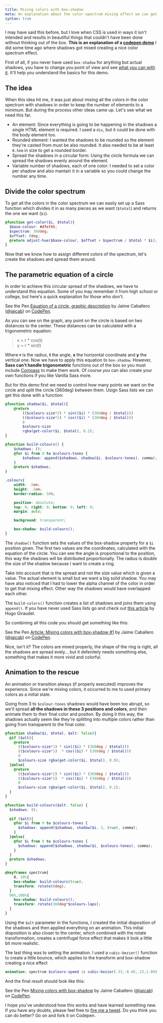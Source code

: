 ```yaml
---
title: Mixing colors with box-shadow
meta: An explanation about the color-spectrum mixing effect we can get with shadows.
syntax: true
---
```


I may have said this before, but I love when CSS is used in ways it isn't intended and results in beautiful things that couldn't have been done without thinking out of the box. **This is an explanation of a [codepen demo](http://codepen.io/jaicab/pen/xicaj/)** I did some time ago where shadows got mixed creating a nice color spectrum effect.

First of all, if you never have used `box-shadow` for anything but actual shadows, you have to change you point of view and see [what you can with it](/2014/07/21/box-shadow-out-of-the-box/). It'll help you understand the basics for this demo.

## The idea
When this idea hit me, it was just about mixing all the colors in the color spectrum with shadows in order to keep the number of elements to a minimum. But during the process other ideas came up. Let's see what we need this far.

- An element: Since everything is going to be happening in the shadows a single HTML element is required. I used a `div`, but it could be done with the body element too.
- Rounded element: I wanted the shadows to be rounded so the element they're casted from must be also rounded. It also needed to be at least `0.5em` in size to get a rounded border.
- Spread the shadows in a circular form: Using the circle formula we can spread the shadows evenly around the element.
- Variable number of shadows, each of one color: I needed to set a color per shadow and also mantain it in a variable so you could change the number any time.


## Divide the color spectrum
To get all the colors in the color spectrum we can easily set up a Sass function which divides it in as many pieces as we want (`$total`) and returns the one we want (`$i`).

```scss
@function get-color($i, $total){  
  $base-colour: #dfef45;
  $spectrum: 360deg;
  $offset: 0deg;
  @return adjust-hue($base-colour, $offset + $spectrum / $total * $i);
}
```

Now that we know how to assign different colors of the spectrum, let's create the shadows and spread them around.

## The parametric equation of a circle
In order to achieve this circular spread of the shadows, we have to understand this equation. Some of you may remember it from high school or college, but here's a quick explanation for those who don't.

<div class="media">
<p data-height="400" data-theme-id="7008" data-slug-hash="ifJHr" data-default-tab="result" class='codepen'>See the Pen <a href='http://codepen.io/jaicab/pen/ifJHr/'>Equation of a circle, graphic description</a> by Jaime Caballero (<a href='http://codepen.io/jaicab'>@jaicab</a>) on <a href='http://codepen.io'>CodePen</a>.</p>
<script async src="//codepen.io/assets/embed/ei.js"></script>
</div>

As you can see on the graph, any point on the circle is based on two distances to the center. These distances can be calculated with a trigonometric equation:

>x = r * cos(t)    
y = r * sin(t)

Where **r** is the radius, **t** the angle, **x** the horizontal coordinate and **y** the vertical one. Now we have to apply this equation to `box-shadow`. However, **Sass can't handle trigonometric** functions out of the box so you must include [Compass](http://compass-style.org/reference/compass/helpers/trig/) to make them work. Of course you can also create your own functions if you like Vanilla Sass more.

But for this demo first we need to control how many points we want on the circle and split the circle (360deg) between them. Usign Sass lists we can get this done with a function:


```scss
@function shadow($i, $total){
	@return 
		(($colours-size*2) * sin(($i) * (360deg / $total))) 
    	(($colours-size*2) * cos(($i) * (360deg / $total))) 
    	0 
    	$colours-size 
    	rgba(get-color($i, $total), 0.2);
}

@function build-colours() {
	$shadows: ();
	@for $i from 0 to $colours-tones {
		$shadows: append($shadows, shadow($i, $colours-tones), comma);
	}
	@return $shadows;
}

.colours{
	width: .5em;
	height: .5em;
	border-radius: 50%;

	position: absolute;
	top: 0; right: 0; bottom: 0; left: 0;
	margin: auto;

	background: transparent;

	box-shadow: build-colours();
}
```

The `shadow()` function sets the values of the box-shadow property for a `$i` position given. The first two values are the coordinates, calculated with the equation of the circle. You can see the angle is proportional to the position, this way the shadows will be distributed proportionally. The radius is double the size of the shadow because I want to create a ring.

Take into account that is the spread and not the size value which is given a value. The actual element is small but we want a big solid shadow. You may have also noticed that I had to lower the alpha channel of the color in order to get that mixing effect. Other way the shadows would have overlapped each other.

The `build-colors()` function creates a list of shadows and joins them using `append()`. If you have never used Sass lists go and check out [this article](http://hugogiraudel.com/2013/07/15/understanding-sass-lists/) by Hugo Giraudel.

So combining all this code you should get something like this:

<div class="media">
<p data-height="500" data-theme-id="7008" data-slug-hash="phrzf" data-default-tab="result" class='codepen'>See the Pen <a href='http://codepen.io/jaicab/pen/phrzf/'>Article: Mixing colors with box-shadow #1</a> by Jaime Caballero (<a href='http://codepen.io/jaicab'>@jaicab</a>) on <a href='http://codepen.io'>CodePen</a>.</p>
<script async src="//codepen.io/assets/embed/ei.js"></script>
</div>

Nice, isn't it? The colors are mixed properly, the shape of the ring is right, all the shadows are spread evely... but it defenitely needs something else, something that makes it more vivid and colorful. 


## Animation to the rescue
An animation or transition always (if properly executed) improves the experience. Since we're mixing colors, it occurred to me to used primary colors as a initial state.

Going from 3 to `$colour-tones` shadows would have been too abrupt, so we'll spread **all the shadows in these 3 positions and colors**, and then animate them to their final color and positon. By doing it this way, the shadows actually seem like they're splitting into multiple colors rather than going from transparent to the final color.


```scss
@function shadow($i, $total, $alt: false){
  @if ($alt){
    @return 
      (($colours-size*1) * sin(($i) * (360deg / $total))) 
      (($colours-size*1)  * cos(($i) * (360deg / $total))) 
      0 
      $colours-size rgba(get-color($i, $total), 0.9);
  }@else{
    @return 
      (($colours-size*2) * sin(($i) * (360deg / $total))) 
      (($colours-size*2)  * cos(($i) * (360deg / $total))) 
      0 
      $colours-size rgba(get-color($i, $total), 0.2);
  }
}

@function build-colours($alt: false) {
  $shadows: ();
  
  @if ($alt){
	@for $i from 0 to $colours-tones {
      $shadows: append($shadows, shadow($i, 3, true), comma);
    }
  }@else{
  	@for $i from 0 to $colours-tones {
      $shadows: append($shadows, shadow($i, $colours-tones), comma);
    }
  }
  @return $shadows;
}

@keyframes spectrum{
	0, 10%{
    box-shadow: build-colours(true);
    transform: rotate(0deg);
  }
  90%,100%{
    box-shadow: build-colours();
    transform: rotate(360deg*$colours-laps);
  }
}
```

Using the `$alt` parameter in the functions, I created the initial disposition of the shadows and then applied everything on an animation. This initial disposition is also closer to the center, which combined with the rotate transformation, creates a centrifugal force effect that makes it look a little bit more realistic.

The last thing was to setting the animation. I used a `cubic-bezier()` function to create a little bounce, which applies to the transform and box-shadow creating a nice effect

```scss
animation: spectrum $colours-speed 1s cubic-bezier(.33,-0.46,.22,1.09) infinite alternate;
```

And the final result should look like this:

<div class="media">
<p data-height="450" data-theme-id="7008" data-slug-hash="xicaj" data-default-tab="result" class='codepen'>See the Pen <a href='http://codepen.io/jaicab/pen/xicaj/'>Mixing colors with box-shadow</a> by Jaime Caballero (<a href='http://codepen.io/jaicab'>@jaicab</a>) on <a href='http://codepen.io'>CodePen</a>.</p>
<script async src="//codepen.io/assets/embed/ei.js"></script>
</div>

I hope you've understood how this works and have learned something new. If you have any doubts, please feel free to [fire me a tweet](http://twitter.com/{{site.twitter}}). Do you think you can do better? Go on and fork it on Codepen.